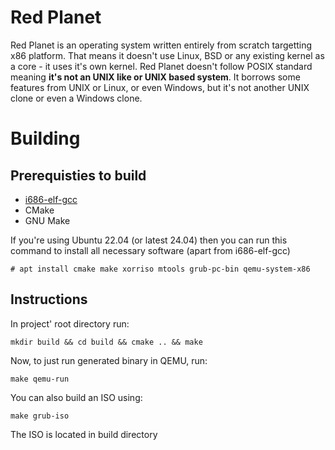 # Red Planet
Red Planet is an operating system written entirely from scratch targetting x86 platform. That means it doesn't use Linux, BSD or any existing kernel as a core - it uses it's own kernel. Red Planet doesn't follow POSIX standard meaning **it's not an UNIX like or UNIX based system**. It borrows some features from UNIX or Linux, or even Windows, but it's not another UNIX clone or even a Windows clone.

# Building

## Prerequisties to build

* [i686-elf-gcc](https://github.com/lordmilko/i686-elf-tools)
* CMake
* GNU Make

If you're using Ubuntu 22.04 (or latest 24.04) then you can run this command to install all necessary software (apart from i686-elf-gcc)
```console
# apt install cmake make xorriso mtools grub-pc-bin qemu-system-x86
```

## Instructions

In project' root directory run:
```console
mkdir build && cd build && cmake .. && make
```

Now, to just run generated binary in QEMU, run:
```console
make qemu-run
```

You can also build an ISO using:
```console
make grub-iso
```

The ISO is located in build directory